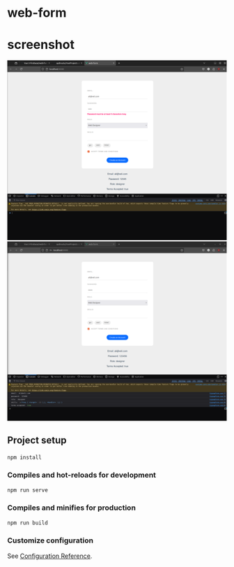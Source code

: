 # web-form

# screenshot
![Screenshot of example](./src/assets/Screenshot20.png)
![Screenshot of example](./src/assets/Screenshot21.png)



## Project setup
```
npm install
```

### Compiles and hot-reloads for development
```
npm run serve
```

### Compiles and minifies for production
```
npm run build
```

### Customize configuration
See [Configuration Reference](https://cli.vuejs.org/config/).
